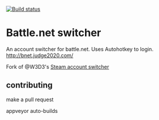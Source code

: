 [![Build status](https://ci.appveyor.com/api/projects/status/sf5081oqrf2asp7j?svg=true)](https://ci.appveyor.com/project/judge2020/battle-net-switcher)

# Battle.net switcher

An account switcher for battle.net. Uses Autohotkey to login. http://bnet.judge2020.com/

Fork of @W3D3's [Steam account switcher](https://github.com/W3D3/SteamAccountSwitcher)

## contributing

make a pull request

appveyor auto-builds
